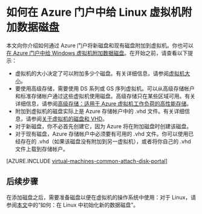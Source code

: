 <properties
	pageTitle="给 Linux 虚拟机附加数据磁盘 | Azure"
	description="如何使用资源管理器部署模型在 Azure 门户中将新磁盘或现有数据磁盘附加到 Linux VM。"
	services="virtual-machines-linux"
	documentationCenter=""
	authors="cynthn"
	manager="timlt"
	editor=""
	tags="azure-resource-manager"/>

<tags
	ms.service="virtual-machines-linux"
	ms.date="01/21/2016"
	wacn.date="06/07/2016"/>

# 如何在 Azure 门户中给 Linux 虚拟机附加数据磁盘

本文向你介绍如何通过 Azure 门户将新磁盘和现有磁盘附加到虚拟机。你也可以[在 Azure 门户中给 Windows 虚拟机附加数据磁盘](/documentation/articles/virtual-machines-windows-attach-disk-portal)。在开始之前，请查看以下提示：

- 虚拟机的大小决定了可以附加多少个磁盘。有关详细信息，请参阅[虚拟机大小](/documentation/articles/virtual-machines-linux-sizes)。
- 要使用高级存储，需要使用 DS 系列或 GS 序列虚拟机。可以从高级存储帐户和标准存储帐户通过这些虚拟机使用磁盘。高级存储只在某些区域可用。有关详细信息，请参阅[高级存储：适用于 Azure 虚拟机工作负荷的高性能存储](/documentation/articles/storage-premium-storage)。
- 附加到虚拟机的磁盘实际上是 Azure 存储帐户中的 .vhd 文件。有关详细信息，请参阅[关于虚拟机的磁盘和 VHD](/documentation/articles/virtual-machines-linux-about-disks-vhds)。
- 对于新磁盘，你不必首先创建它，因为 Azure 将在附加磁盘时创建该磁盘。
- 对于现有磁盘，Azure 存储帐户中必须要有可用的 .vhd 文件。你可以使用已经存在的 .vhd（如果该磁盘没有附加到另一虚拟机），或者将你自己的 .vhd 文件上载到存储帐户。

[AZURE.INCLUDE [virtual-machines-common-attach-disk-portal](../includes/virtual-machines-common-attach-disk-portal.md)]

## 后续步骤

在添加磁盘之后，需要准备磁盘以便在虚拟机的操作系统中使用：对于 Linux，请参阅[本文](/documentation/articles/virtual-machines-linux-classic-attach-disk#how-to-initialize-a-new-data-disk-in-linux)中的“如何：在 Linux 中初始化新的数据磁盘”。

<!---HONumber=Mooncake_0411_2016-->